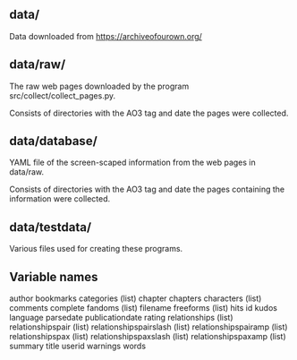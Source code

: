 data/
-----

Data downloaded from <https://archiveofourown.org/>


data/raw/
---------

The raw web pages downloaded by the program
src/collect/collect_pages.py.

Consists of directories with the AO3 tag and date the pages were
collected.


data/database/
--------------

YAML file of the screen-scaped information from the web pages in
data/raw.

Consists of directories with the AO3 tag and date the pages containing
the information were collected.


data/testdata/
--------------

Various files used for creating these programs.

Variable names
--------------

author
bookmarks
categories (list)
chapter
chapters
characters (list)
comments
complete
fandoms (list)
filename
freeforms (list)
hits
id
kudos
language
parsedate
publicationdate
rating
relationships (list)
relationshipspair (list)
relationshipspairslash (list)
relationshipspairamp (list)
relationshipspax (list)
relationshipspaxslash (list)
relationshipspaxamp (list)
summary
title
userid
warnings
words
